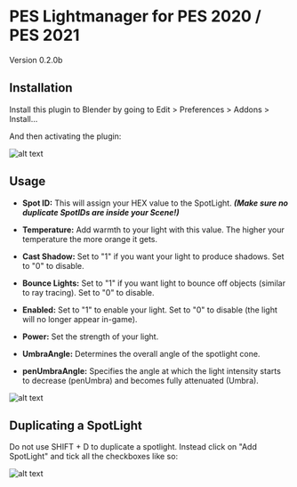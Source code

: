 # PES Lightmanager for PES 2020 / PES 2021

Version 0.2.0b

## Installation

Install this plugin to Blender by going to Edit > Preferences > Addons > Install...

And then activating the plugin:

![alt text](https://i.imgur.com/0Om8Kqk.png)

## Usage

* **Spot ID:** This will assign your HEX value to the SpotLight. ***(Make sure no duplicate SpotIDs are inside your Scene!)***

* **Temperature:** Add warmth to your light with this value. The higher your temperature the more orange it gets.
* **Cast Shadow:** Set to "1" if you want your light to produce shadows. Set to "0" to disable.
* **Bounce Lights:** Set to "1" if you want light to bounce off objects (similar to ray tracing). Set to "0" to disable.
* **Enabled:** Set to "1" to enable your light. Set to "0" to disable (the light will no longer appear in-game).
* **Power:** Set the strength of your light.
* **UmbraAngle:** Determines the overall angle of the spotlight cone.
* **penUmbraAngle:** Specifies the angle at which the light intensity starts to decrease (penUmbra) and becomes fully attenuated (Umbra).

![alt text](https://i.imgur.com/GrhL5zV.png)

## Duplicating a SpotLight

Do not use SHIFT + D to duplicate a spotlight. Instead click on "Add SpotLight" and tick all the checkboxes like so:

![alt text](https://i.imgur.com/aPG3Ki8.png)
